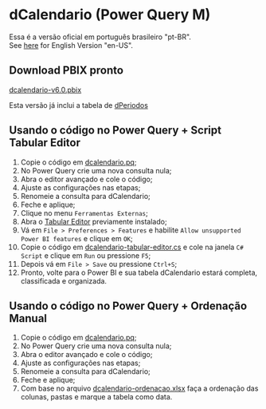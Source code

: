 # dCalendario (Power Query M)

Essa é a versão oficial em português brasileiro "pt-BR".  
See [here](https://github.com/alisonpezzott/dcalendar-powerquery) for English Version "en-US".  

## Download PBIX pronto
[dcalendario-v6.0.pbix](https://github.com/alisonpezzott/dcalendario-powerquery/releases/tag/v6.0) 

Esta versão já inclui a tabela de [dPeriodos](https://github.com/alisonpezzott/dperiodos-powerquery) 

## Usando o código no Power Query + Script Tabular Editor
1. Copie o código em [dcalendario.pq](dcalendario.pq);
2. No Power Query crie uma nova consulta nula;
3. Abra o editor avançado e cole o código;
4. Ajuste as configurações nas etapas;
5. Renomeie a consulta para dCalendario;
6. Feche e aplique;
7. Clique no menu `Ferramentas Externas`;
8. Abra o [Tabular Editor](https://www.sqlbi.com/tools/tabular-editor) previamente instalado;
9. Vá em `File > Preferences > Features` e habilite `Allow unsupported Power BI features` e clique em `OK`;
10. Copie o código em [dcalendario-tabular-editor.cs](dcalendario-tabular-editor.cs) e cole na janela `C# Script` e clique em `Run` ou pressione `F5`;
11. Depois vá em `File > Save` ou pressione `Ctrl+S`;
12. Pronto, volte para o Power BI e sua tabela dCalendario estará completa, classificada e organizada.

## Usando o código no Power Query + Ordenação Manual
1. Copie o código em [dcalendario.pq](dcalendario.pq);
2. No Power Query crie uma nova consulta nula;
3. Abra o editor avançado e cole o código;
4. Ajuste as configurações nas etapas;
5. Renomeie a consulta para dCalendario;
6. Feche e aplique;
7. Com base no arquivo [dcalendario-ordenacao.xlsx](dcalendario-ordenacao.xlsx) faça a ordenação das colunas, pastas e marque a tabela como data.
